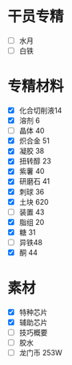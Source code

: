 # 干员专精
- [ ] 水月
- [ ] 白铁

# 专精材料
- [x] 化合切削液14
- [x] 溶剂 6
- [ ] 晶体 40
- [x] 炽合金 51
- [x] 凝胶 38
- [x] 扭转醇 23
- [x] 紫薯 40
- [x] 研磨石 41
- [x] 刺球 36
- [x] 土块 620
- [ ] 装置 43
- [x] 脂组 20
- [x] 糖 31
- [ ] 异铁48
- [x] 酮 44

# 素材
- [x] 特种芯片
- [x] 辅助芯片
- [ ] 技巧概要
- [ ] 胶水
- [ ] 龙门币 253W
